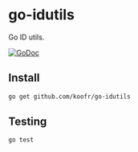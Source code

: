 go-idutils
==========

Go ID utils.

[![GoDoc](https://godoc.org/github.com/koofr/go-idutils?status.png)](https://godoc.org/github.com/koofr/go-idutils)

## Install

```sh
go get github.com/koofr/go-idutils
```

## Testing

```sh
go test
```
